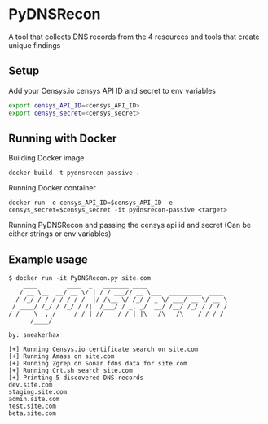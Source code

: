 # PyDNSRecon

A tool that collects DNS records from the 4 resources and tools that create unique findings

## Setup

Add your Censys.io censys API ID and secret to env variables

```bash
export censys_API_ID=<censys_API_ID>
export censys_secret=<censys_secret>
```

## Running with Docker

Building Docker image

```
docker build -t pydnsrecon-passive .
```

Running Docker container

```
docker run -e censys_API_ID=$censys_API_ID -e censys_secret=$censys_secret -it pydnsrecon-passive <target>
```

Running PyDNSRecon and passing the censys api id and secret (Can be either strings or env variables)

## Example usage

```
$ docker run -it PyDNSRecon.py site.com
    ____        ____  _   _______ ____
   / __ \__  __/ __ \/ | / / ___// __ \___  _________  ____
  / /_/ / / / / / / /  |/ /\__ \/ /_/ / _ \/ ___/ __ \/ __ \
 / ____/ /_/ / /_/ / /|  /___/ / _, _/  __/ /__/ /_/ / / / /
/_/    \__, /_____/_/ |_//____/_/ |_|\___/\___/\____/_/ /_/
      /____/

by: sneakerhax

[+] Running Censys.io certificate search on site.com
[+] Running Amass on site.com
[+] Running Zgrep on Sonar fdns data for site.com
[+] Running Crt.sh search site.com
[+] Printing 5 discovered DNS records
dev.site.com
staging.site.com
admin.site.com
test.site.com
beta.site.com
```
